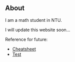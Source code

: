 ## About

I am a math student in NTU.

I will update this website soon... 


Reference for future:
- [Cheatsheet](https://guides.github.com/pdfs/markdown-cheatsheet-online.pdf)
- [Test](https://github.com/yongmingli11/yongmingli11.github.io/blob/master/test.md)

